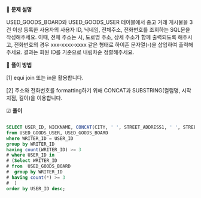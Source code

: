 📃 **문제 설명**

USED_GOODS_BOARD와 USED_GOODS_USER 테이블에서 중고 거래 게시물을 3건 이상 등록한 사용자의 사용자 ID, 닉네임, 전체주소, 전화번호를 조회하는 SQL문을 작성해주세요. 이때, 전체 주소는 시, 도로명 주소, 상세 주소가 함께 출력되도록 해주시고, 전화번호의 경우 xxx-xxxx-xxxx 같은 형태로 하이픈 문자열(-)을 삽입하여 출력해주세요. 결과는 회원 ID를 기준으로 내림차순 정렬해주세요.


🔎 **풀이 방법**

[1] equi join 또는 in을 활용합니다.

[2] 주소와 전화번호를 formatting하기 위해 CONCAT과 SUBSTRING(컬럼명, 시작지점, 길이)을 이용합니다.



☑ **풀이**
```sql

SELECT USER_ID, NICKNAME, CONCAT(CITY, ' ', STREET_ADDRESS1, ' ', STREET_ADDRESS2) as '전체주소', CONCAT(SUBSTRING(TLNO, 1, 3), '-', SUBSTRING(TLNO, 4, 4), '-', SUBSTRING(TLNO, 8, 4)) as '전화번호'
from USED_GOODS_USER, USED_GOODS_BOARD
where WRITER_ID = USER_ID
group by WRITER_ID
having count(WRITER_ID) >= 3
# where USER_ID in 
# (Select WRITER_ID
# from  USED_GOODS_BOARD
#  group by WRITER_ID
# having count(*) >= 3
#  )
order by USER_ID desc;

```